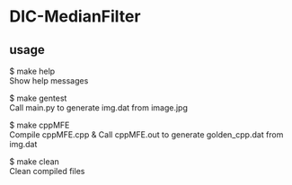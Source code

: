 # DIC-MedianFilter

## usage
$ make help  
Show help messages

$ make gentest  
Call main.py to generate img.dat from image.jpg

$ make cppMFE  
Compile cppMFE.cpp & Call cppMFE.out to generate golden_cpp.dat from img.dat

$ make clean  
Clean compiled files
